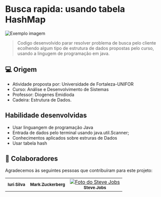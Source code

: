 # Busca rapida: usando tabela HashMap



<img src="imagem.png" alt="Exemplo imagem">

>Codigo desenvolvido parar resolver problema de busca pelo cliente ecolhendo algum tipo de estrutura de dados propostas pelo curso,
>usando a lingugem de programação em java.

## 💻 Origem


- Atividade proposta por:  Universidade de Fortaleza-UNIFOR
- Curso: Análise e Desenvolvimento de Sistemas
- Professor: Diogenes Emidioda
- Cadeira: Estrutura de Dados.
  



## Habilidade desenvolvidas


- Usar linguangem de programação Java
- Entrada de dados pelo terminal usando java.util.Scanner;
- Conhecimentos aplicados sobre estruras de Dados
- Usar tabela hash


## 🤝 Colaboradores

Agradecemos às seguintes pessoas que contribuíram para este projeto:

<table>
  <tr>
    <td align="center">
      <a href="#" title="defina o titulo do link">
        <img src=""/><br>
        <sub>
          <b>Iuri Silva</b>
        </sub>
      </a>
    </td>
    <td align="center">
      <a href="#" title="defina o titulo do link">
        <img src=""/><br>
        <sub>
          <b>Mark Zuckerberg</b>
        </sub>
      </a>
    </td>
    <td align="center">
      <a href="#" title="defina o titulo do link">
        <img src=" width="100px;" alt="Foto do Steve Jobs"/><br>
        <sub>
          <b>Steve Jobs</b>
        </sub>
      </a>
    </td>
  </tr>
</table>

